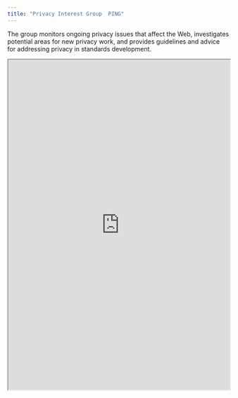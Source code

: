 ```yaml
---
title: "Privacy Interest Group  PING"
---
```


The group monitors ongoing privacy issues that affect the Web, investigates potential areas for new privacy work, and provides guidelines and advice for addressing privacy in standards development.

<iframe height="750" width="100%" src="https://ewelton.github.io/ktest/wiki.html#Privacy%20Interest%20Group%20%20PING"></iframe>
